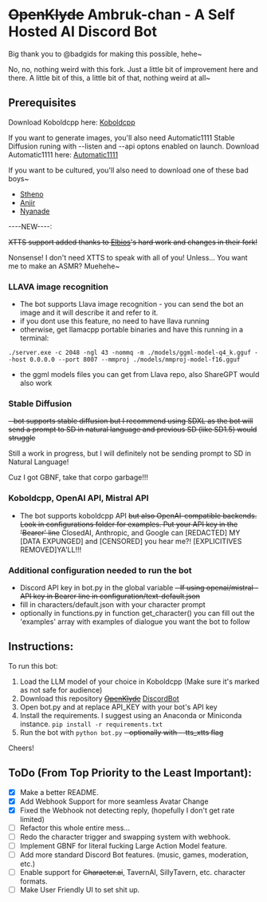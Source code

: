 # ~~OpenKlyde~~ Ambruk-chan - A Self Hosted AI Discord Bot

Big thank you to @badgids for making this possible, hehe~

No, no, nothing weird with this fork. Just a little bit of improvement here and there. A little bit of this, a little bit of that, nothing weird at all~ 

## Prerequisites

Download Koboldcpp here:
[Koboldcpp](https://github.com/LostRuins/koboldcpp)

If you want to generate images, you'll also need Automatic1111 Stable Diffusion runing with --listen and --api optons enabled on launch.
Download Automatic1111 here:
[Automatic1111](https://github.com/AUTOMATIC1111/stable-diffusion-webui)

If you want to be cultured, you'll also need to download one of these bad boys~

- [Stheno](https://huggingface.co/Lewdiculous/L3-8B-Stheno-v3.1-GGUF-IQ-Imatrix) 
- [Anjir](https://huggingface.co/Hastagaras/Anjir-8B-L3?not-for-all-audiences=true)
- [Nyanade](https://huggingface.co/Lewdiculous/Nyanade_Stunna-Maid-7B-v0.2-GGUF-IQ-Imatrix)

----NEW----:

~~XTTS support added thanks to [Elbios](https://github.com/Elbios)'s hard work and changes in their fork!~~

Nonsense! I don't need XTTS to speak with all of you! 
Unless... You want me to make an ASMR? Muehehe~

### LLAVA image recognition
- The bot supports Llava image recognition - you can send the bot an image and it will describe it and refer to it.
- if you dont use this feature, no need to have llava running
- otherwise, get llamacpp portable binaries and have this running in a terminal:
```
./server.exe -c 2048 -ngl 43 -nommq -m ./models/ggml-model-q4_k.gguf --host 0.0.0.0 --port 8007 --mmproj ./models/mmproj-model-f16.gguf
```
- the ggml models files you can get from Llava repo, also ShareGPT would also work

### Stable Diffusion
~~- bot supports stable diffusion but I recommend using SDXL as the bot will send a prompt to SD in natural language and previous SD (like SD1.5) would struggle~~

Still a work in progress, but I will definitely not be sending prompt to SD in Natural Language! 

Cuz I got GBNF, take that corpo garbage!!!

### Koboldcpp, OpenAI API, Mistral API
- The bot supports koboldcpp API ~~but also OpenAI-compatible backends. Look in configurations folder for examples. Put your API key in the~~ ~~'Bearer' line~~ ClosedAI, Anthropic, and Google can \[REDACTED\] MY \[DATA EXPUNGED\] and \[CENSORED\] you hear me?! \[EXPLICITIVES REMOVED\]YA'LL!!!

### Additional configuration needed to run the bot
- Discord API key in bot.py in the global variable
~~- If using openai/mistral - API key in Bearer line in configuration/text-default.json~~
- fill in characters/default.json with your character prompt
- optionally in functions.py in function get_character() you can fill out the 'examples' array with examples of dialogue you want the bot to follow


## Instructions:

To run this bot:

1. Load the LLM model of your choice in Koboldcpp (Make sure it's marked as not safe for audience)
2. Download this repository ~~[OpenKlyde](https://github.com/badgids/OpenKlyde)~~ [DiscordBot](https://github.com/Ambruk-chan/DiscordBot)
3. Open bot.py and at replace API_KEY with your bot's API key
4. Install the requirements. I suggest using an Anaconda or Miniconda instance.
    ```pip install -r requirements.txt```
5. Run the bot with `python bot.py`
   ~~- optionally with --tts_xtts flag~~

Cheers!

## ToDo (From Top Priority to the Least Important):

- [x] Make a better README.
- [x] Add Webhook Support for more seamless Avatar Change
- [x] Fixed the Webhook not detecting reply, (hopefully I don't get rate limited)
- [ ] Refactor this whole entire mess...
- [ ] Redo the character trigger and swapping system with webhook.
- [ ] Implement GBNF for literal fucking Large Action Model feature.
- [ ] Add more standard Discord Bot features. (music, games, moderation, etc.)
- [ ] Enable support for ~~Character.ai~~, TavernAI, SillyTavern, etc. character formats.
- [ ] Make User Friendly UI to set shit up.